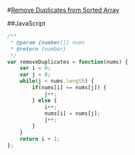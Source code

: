 #[Remove Duplicates from Sorted Array](https://leetcode.com/problems/remove-duplicates-from-sorted-array/)

##JavaScript

```javascript
/**
 * @param {number[]} nums
 * @return {number}
 */
var removeDuplicates = function(nums) {
    var i = 0;
    var j = 0;
    while(j < nums.length) {
        if(nums[i] == nums[j]) {
            j++;
        } else {
            i++;
            nums[i] = nums[j];
            j++;
        }
    }
    return i + 1;
};
```
